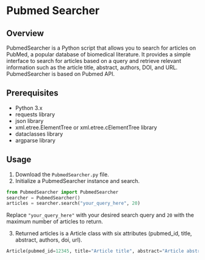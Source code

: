 # Pubmed Searcher

## Overview
PubmedSearcher is a Python script that allows you to search for articles on PubMed, a popular database of biomedical literature. It provides a simple interface to search for articles based on a query and retrieve relevant information such as the article title, abstract, authors, DOI, and URL. PubmedSearcher is based on Pubmed API.

## Prerequisites
- Python 3.x
- requests library
- json library
- xml.etree.ElementTree or xml.etree.cElementTree library
- dataclasses library
- argparse library

## Usage

1. Download the `PubmedSearcher.py` file.
2. Initialize a PubmedSearcher instance and search.

```python
from PubmedSearcher import PubmedSearcher
searcher = PubmedSearcher()
articles = searcher.search("your_query_here", 20)
```

Replace `"your_query_here"` with your desired search query and `20` with the maximum number of articles to return.

3. Returned articles is a Article class with six attributes (pubmed_id, title, abstract, authors, doi, url).

```python
Article(pubmed_id=12345, title="Article title", abstract="Article abstract", authors="Author names", doi="Article doi", url="Article URL")
```